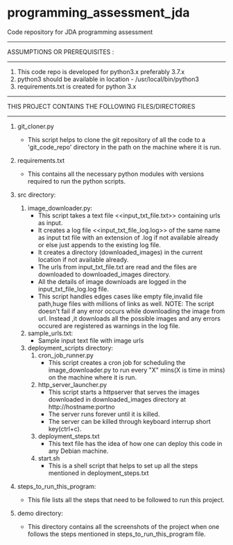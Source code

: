 # programming_assessment_jda
Code repository for JDA programming assessment
******************************************************************************************************************************
ASSUMPTIONS OR PREREQUISITES :
******************************************************************************************************************************
1) This code repo is developed for python3.x preferably 3.7.x
2) python3 should be available in location - /usr/local/bin/python3
3) requirements.txt is created for python 3.x

******************************************************************************************************************************
THIS PROJECT CONTAINS THE FOLLOWING FILES/DIRECTORIES
******************************************************************************************************************************
1) git_cloner.py 
	- This script helps to clone the git repository of all the code to a 'git_code_repo' directory in the path on the machine where it is run.
2) requirements.txt 
	- This contains all the necessary python modules with versions required to run the python scripts.

3) src directory: 
	1) image_downloader.py:
		- This script takes a text file <<input_txt_file.txt>> containing urls as input.
		- It creates a log file <<input_txt_file_log.log>> of the same name as input txt file with an extension of 		     .log if not available already or else just appends to the existing log file.
		- It creates a directory (downloaded_images) in the current location if not available already.
		- The urls from input_txt_file.txt are read and the files are downloaded to downloaded_images directory.
		- All the details of image downloads are logged in the input_txt_file_log.log file.
		- This script handles edges cases like empty file,invalid file path,huge files with millions of links as well.
	    NOTE: The script doesn't fail if any error occurs while downloading the image from url. 
    	          Instead ,it downloads all the possible images and any errors occured are registered as warnings in the log                     file.
	2) sample_urls.txt:
		- Sample input text file with image urls
	3) deployment_scripts directory:
		1) cron_job_runner.py
			- This script creates a cron job for scheduling the image_downloader.py to run every "X" mins(X is time in mins) on the machine where it is run.
		2) http_server_launcher.py
			- This script starts a httpserver that serves the images downloaded in downloaded_images directory at                           http://hostname:portno
			- The server runs forever until it is killed.
			- The server can be killed through keyboard interrup short key(ctrl+c).
		3) deployment_steps.txt
			- This text file has the idea of how one can deploy this code in any Debian machine.
		4) start.sh
			- This is a shell script that helps to set up all the steps mentioned in deployment_steps.txt
4) steps_to_run_this_program:
	- This file lists all the steps that need to be followed to run this project.
5) demo directory:
	- This directory contains all the screenshots of the project when one follows the steps mentioned in steps_to_run_this_program file.

